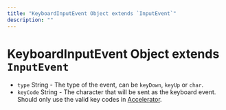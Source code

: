 ```yaml
---
title: "KeyboardInputEvent Object extends `InputEvent`"
description: ""
---
```


# KeyboardInputEvent Object extends `InputEvent`

* `type` String - The type of the event, can be `keyDown`, `keyUp` or `char`.
* `keyCode` String - The character that will be sent
  as the keyboard event. Should only use the valid key codes in
  [Accelerator](../accelerator.md).
